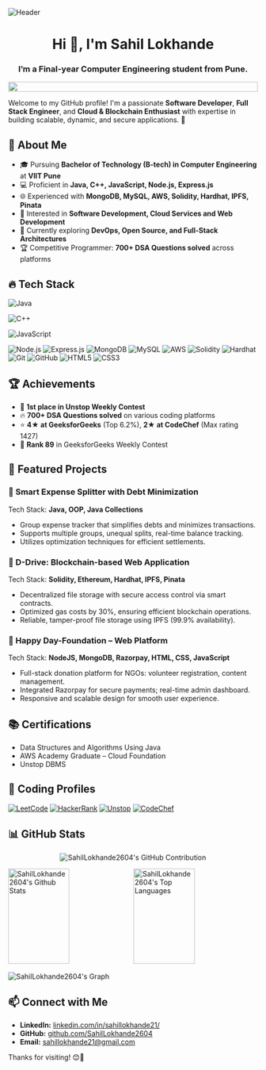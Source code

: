 ![Header](./github-header-image.png)
<h1 align="center">Hi 👋, I'm Sahil Lokhande</h1>
<!-- -->
<h3 align="center">I’m a Final-year Computer Engineering student from Pune.</h3>

<img src="https://i.imgur.com/dBaSKWF.gif" height="20" width="100%">

Welcome to my GitHub profile! I'm a passionate **Software Developer**, **Full Stack Engineer**, and **Cloud & Blockchain Enthusiast** with expertise in building scalable, dynamic, and secure applications. 🚀

## 🚀 About Me
- 🎓 Pursuing **Bachelor of Technology (B-tech) in Computer Engineering** at **VIIT Pune**
- 💻 Proficient in **Java, C++, JavaScript, Node.js, Express.js**
- 🌐 Experienced with **MongoDB, MySQL, AWS, Solidity, Hardhat, IPFS, Pinata**
- 📌 Interested in **Software Development, Cloud Services and Web Development**
- 🎯 Currently exploring **DevOps, Open Source, and Full-Stack Architectures**
- 🏆 Competitive Programmer: **700+ DSA Questions solved** across platforms

## 🔥 Tech Stack

![Java](https://img.shields.io/badge/Java-007396?style=for-the-badge&logo=java&logoColor=white)

![C++](https://img.shields.io/badge/C++-00599C?style=for-the-badge&logo=c%2b%2b&logoColor=white)

![JavaScript](https://img.shields.io/badge/JavaScript-F7DF1E?style=for-the-badge&logo=javascript&logoColor=black)

![Node.js](https://img.shields.io/badge/Node.js-339933?style=for-the-badge&logo=nodedotjs&logoColor=white)
![Express.js](https://img.shields.io/badge/Express.js-000000?style=for-the-badge&logo=express&logoColor=white)
![MongoDB](https://img.shields.io/badge/MongoDB-47A248?style=for-the-badge&logo=mongodb&logoColor=white)
![MySQL](https://img.shields.io/badge/MySQL-4479A1?style=for-the-badge&logo=mysql&logoColor=white)
![AWS](https://img.shields.io/badge/AWS-232F3E?style=for-the-badge&logo=amazon-aws&logoColor=white)
![Solidity](https://img.shields.io/badge/Solidity-363636?style=for-the-badge&logo=solidity&logoColor=white)
![Hardhat](https://img.shields.io/badge/Hardhat-F2C811?style=for-the-badge&logo=ethereum&logoColor=black)
![Git](https://img.shields.io/badge/Git-F05032?style=for-the-badge&logo=git&logoColor=white)
![GitHub](https://img.shields.io/badge/GitHub-181717?style=for-the-badge&logo=github&logoColor=white)
![HTML5](https://img.shields.io/badge/HTML5-E34F26?style=for-the-badge&logo=html5&logoColor=white)
![CSS3](https://img.shields.io/badge/CSS3-1572B6?style=for-the-badge&logo=css3&logoColor=white)

## 🏆 Achievements

- 🥇 **1st place in Unstop Weekly Contest**
- 🔥 **700+ DSA Questions solved** on various coding platforms
- ⭐ **4★ at GeeksforGeeks** (Top 6.2%), **2★ at CodeChef** (Max rating 1427)
- 🏅 **Rank 89** in GeeksforGeeks Weekly Contest

## 📌 Featured Projects

### 💸 Smart Expense Splitter with Debt Minimization
Tech Stack: **Java, OOP, Java Collections**  
- Group expense tracker that simplifies debts and minimizes transactions.
- Supports multiple groups, unequal splits, real-time balance tracking.
- Utilizes optimization techniques for efficient settlements.

### 🔗 D-Drive: Blockchain-based Web Application
Tech Stack: **Solidity, Ethereum, Hardhat, IPFS, Pinata**  
- Decentralized file storage with secure access control via smart contracts.
- Optimized gas costs by 30%, ensuring efficient blockchain operations.
- Reliable, tamper-proof file storage using IPFS (99.9% availability).

### 🌱 Happy Day-Foundation – Web Platform
Tech Stack: **NodeJS, MongoDB, Razorpay, HTML, CSS, JavaScript**  
- Full-stack donation platform for NGOs: volunteer registration, content management.
- Integrated Razorpay for secure payments; real-time admin dashboard.
- Responsive and scalable design for smooth user experience.

## 📚 Certifications

- Data Structures and Algorithms Using Java
- AWS Academy Graduate – Cloud Foundation
- Unstop DBMS

## 🔗 Coding Profiles

[![LeetCode](https://img.shields.io/badge/LeetCode-FFA116?style=for-the-badge&logo=leetcode&logoColor=white)](https://leetcode.com/u/sahillokhande/)
[![HackerRank](https://img.shields.io/badge/HackerRank-2EC866?style=for-the-badge&logo=hackerrank&logoColor=white)](https://www.hackerrank.com/profile/sahillokhande21)
[![Unstop](https://img.shields.io/badge/Unstop-0056D2?style=for-the-badge&logoColor=white)](https://unstop.com/u/sahillok7456)
[![CodeChef](https://img.shields.io/badge/CodeChef-5B4638?style=for-the-badge&logo=codechef&logoColor=white)](https://www.codechef.com/users/sahillokhande)

## 📊 GitHub Stats

<p align="center">
  <img src="https://github-profile-summary-cards.vercel.app/api/cards/profile-details?username=SahilLokhande2604&theme=radical" alt="SahilLokhande2604's GitHub Contribution"/>
</p>

<a>
  <a href="https://github.com/SahilLokhande2604"><img alt="SahilLokhande2604's Github Stats" src="https://denvercoder1-github-readme-stats.vercel.app/api?username=SahilLokhande2604&show_icons=true&count_private=true&theme=react&border_color=7F3FBF&bg_color=0D1117&title_color=F85D7F&icon_color=F8D866" height="192px" width="49.5%"/></a>
  <a href="https://github.com/SahilLokhande2604"><img alt="SahilLokhande2604's Top Languages" src="https://denvercoder1-github-readme-stats.vercel.app/api/top-langs/?username=SahilLokhande2604&langs_count=8&layout=compact&theme=react&border_color=7F3FBF&bg_color=0D1117&title_color=F85D7F&icon_color=F8D866" height="192px" width="49.5%"/></a>
  <br/>
</a>

![SahilLokhande2604's Graph](https://github-readme-activity-graph.vercel.app/graph?username=SahilLokhande2604&custom_title=SahilLokhande2604's%20GitHub%20Activity%20Graph&bg_color=0D1117&color=7F3FBF&line=7F3FBF&point=7F3FBF&area_color=FFFFFF&title_color=FFFFFF&area=true)

## 📫 Connect with Me
- **LinkedIn:** [linkedin.com/in/sahillokhande21/](https://www.linkedin.com/in/sahillokhande21)
- **GitHub:** [github.com/SahilLokhande2604](https://github.com/SahilLokhande2604)
- **Email:** sahillokhande21@gmail.com

Thanks for visiting! 😊🚀
